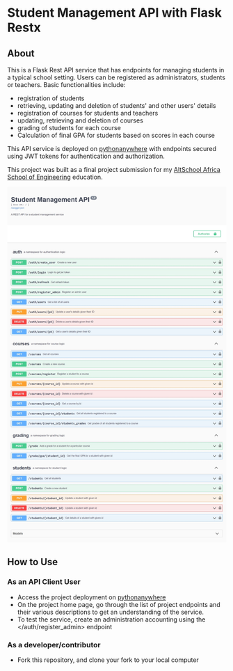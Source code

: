 # **Student Management API with Flask Restx**

## **About**
This is a Flask Rest API service that has endpoints for managing students in a typical school setting.
Users can be registered as administrators, students or teachers.
Basic functionalities include:
- registration of students
- retrieving, updating and deletion of students' and other users' details
- registration of courses for students and teachers
- updating, retrieving and deletion of courses
- grading of students for each course
- Calculation of final GPA for students based on scores in each course

This API service is deployed on [pythonanywhere](http://priscillab.pythonanywhere.com/) with endpoints secured using JWT tokens for authentication and authorization.

This project was built as a final project submission for my [AltSchool Africa School of Engineering](https://www.altschoolafrica.com/schools/engineering) education.

![Capture of service endpoints](images\service-endpoints-capture.jpeg)


## How to Use

### As an API Client User
- Access the project deployment on [pythonanywhere](http://priscillab.pythonanywhere.com/)
- On the project home page, go through the list of project endpoints and their various descriptions to get an understanding of the service.
- To test the service, create an administration accounting using the </auth/register_admin> endpoint
### As a developer/contributor
- Fork this repository, and clone your fork to your local computer
